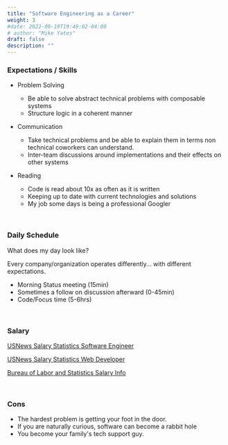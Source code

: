 ```yaml
---
title: "Software Engineering as a Career"
weight: 3
#date: 2022-09-19T19:49:02-04:00
# author: "Mike Yates"
draft: false
description: ""
---
```


### Expectations / Skills

- Problem Solving
  - Be able to solve abstract technical problems with composable systems
  - Structure logic in a coherent manner
  <!-- Coming up with a solution to most problems is the easy part, making it work
   in a larger system or make it simple for others to understand is a whole other level-->

- Communication
  <!--Software Engineering is communication on many levels, both human to human and human to computer, and even computer to computer-->
  - Take technical problems and be able to explain them in terms non technical coworkers can understand.
  - Inter-team discussions around implementations and their effects on other systems
  <!--I'd much rather work with a team of average engineers with great communication skills,
  than a team of amazing engineers who can not communicate well-->

- Reading
  - Code is read about 10x as often as it is written
  - Keeping up to date with current technologies and solutions
  <!--Some of the systems I learned on 10 years ago, aren't current anymore-->
  - My job some days is being a professional Googler
  <!---->

<!-- Notice how I didn't mention programming as a skill? If you have the core basics (problem solving/distill problems) you can extrapolate them to all of your work. Almost all languages operate with the same core logic, so once you learn that, learning the language becomes secondary. ChatGPT and other AI can only get you so far, and if you are just starting, I'd stay
well away from them. They inhibit the learning stage.-->


&nbsp;

### Daily Schedule

What does my day look like?

Every company/organization operates differently... with different expectations.

- Morning Status meeting (15min)
  <!-- Basically homeroom-->
- Sometimes a follow on discussion afterward (0-45min)
- Code/Focus time (5-6hrs)

<!-- Discuss the distinction of remote work. Compare with non remote-->
<!-- Pros of the flexibility. Cons of the flexibility-->

&nbsp;

### Salary

[USNews Salary Statistics Software Engineer](https://money.usnews.com/careers/best-jobs/software-developer/salary)

[USNews Salary Statistics Web Developer](https://money.usnews.com/careers/best-jobs/web-developer)

[Bureau of Labor and Statistics Salary Info](https://www.bls.gov/oes/current/oes151252.htm)
<!-- Non profit sector, going to be on the lower end-->
<!-- For profit secort, usually skewed higher-->
<!-- Make a point to mention how broad a field SE is, so salary range is quite wide-->
<!-- -->

&nbsp;

### Cons

- The hardest problem is getting your foot in the door.
- If you are naturally curious, software can become a rabbit hole
- You become your family's tech support guy.